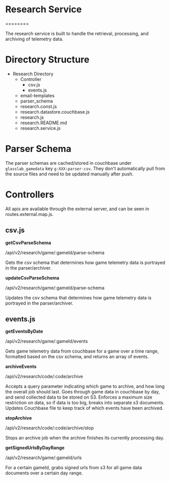 # Research Service
========

The research service is built to handle the retrieval, processing, and archiving of telemetry data.

Directory Structure
========

* Research Directory
    * Controller
       * csv.js
       * events.js
    * email-templates
    * parser_schema
    * research.const.js
    * research.datastore.couchbase.js
    * research.js
    * research.README.md
    * research.service.js

Parser Schema
========

The parser schemas are cached/stored in couchbase under `glasslab_gamedata` key `g:XXX:parser-csv`.
They don't automatically pull from the source files and need to be updated manually after push.

Controllers
========

All apis are available through the external server, and can be seen in routes.external.map.js.

## csv.js

**getCsvParseSchema**

/api/v2/research/game/:gameId/parse-schema

Gets the csv schema that determines how game telemetry data is portrayed in the parser/archiver.

**updateCsvParseSchema**

/api/v2/research/game/:gameId/parse-schema

Updates the csv schema that determines how game telemetry data is portrayed in the parser/archiver.

## events.js

**getEventsByDate**

/api/v2/research/game/:gameId/events

Gets game telemetry data from couchbase for a game over a time range, formatted based on the csv schema, and returns an array of events.

**archiveEvents**

/api/v2/research/code/:code/archive

Accepts a query parameter indicating which game to archive, and how long the overall job should last.
Goes through game data in couchbase by day, and send collected data to be stored on S3.
Enforces a maximum size restriction on data, so if data is too big, breaks into separate s3 documents.
Updates Couchbase file to keep track of which events have been archived.

**stopArchive**

/api/v2/research/code/:code/archive/stop

Stops an archive job when the archive finishes its currently processing day.

**getSignedUrlsByDayRange**

/api/v2/research/game/:gameId/urls

For a certain gameId, grabs signed urls from s3 for all game data documents over a certain day range.
